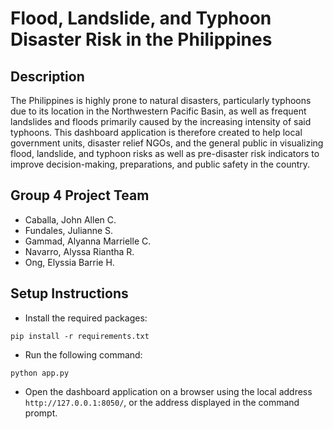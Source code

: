 # Flood, Landslide, and Typhoon Disaster Risk in the Philippines

## Description
The Philippines is highly prone to natural disasters, particularly typhoons due to its location in the Northwestern Pacific Basin, as well as frequent landslides and floods primarily caused by the increasing intensity of said typhoons.
This dashboard application is therefore created to help local government units, disaster relief NGOs, and the general public in visualizing flood, landslide, and typhoon risks as well as pre-disaster risk indicators to improve decision-making, preparations, and public safety in the country.

## Group 4 Project Team
- Caballa, John Allen C.
- Fundales, Julianne S.
- Gammad, Alyanna Marrielle C.
- Navarro, Alyssa Riantha R.
- Ong, Elyssia Barrie H.

## Setup Instructions
- Install the required packages:
```
pip install -r requirements.txt
```
- Run the following command:
```
python app.py
```
- Open the dashboard application on a browser using the local address `http://127.0.0.1:8050/`, or the address displayed in the command prompt.
